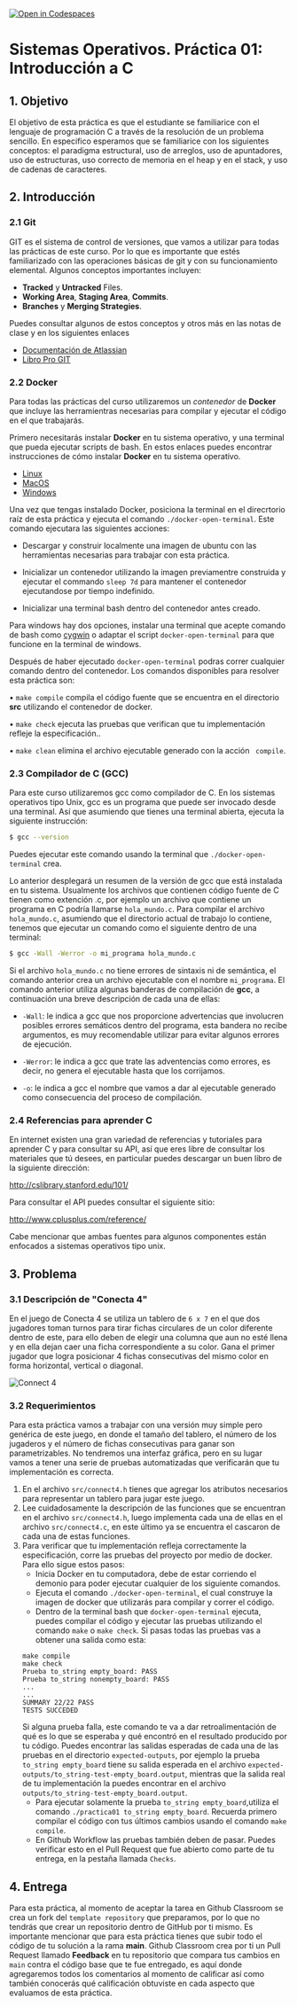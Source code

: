 [![Open in Codespaces](https://classroom.github.com/assets/launch-codespace-f4981d0f882b2a3f0472912d15f9806d57e124e0fc890972558857b51b24a6f9.svg)](https://classroom.github.com/open-in-codespaces?assignment_repo_id=10072917)
# Sistemas Operativos. Práctica 01: Introducción a C

## 1. Objetivo
El objetivo de esta práctica es que el estudiante se familiarice con el lenguaje de programación C a través de la resolución de un problema sencillo. En especifico esperamos que se familiarice con los siguientes conceptos: el paradigma estructural, uso de arreglos, uso de apuntadores, uso de estructuras, uso correcto de memoria en el heap y en el stack, y uso de cadenas de caracteres.

## 2. Introducción

### 2.1 Git
GIT es el sistema de control de versiones, que vamos a utilizar para todas las prácticas de este curso. Por lo que es importante que estés familiarizado con las operaciones básicas de git y con su funcionamiento elemental. Algunos conceptos importantes incluyen:

* __Tracked__ y __Untracked__ Files.
* __Working Area__, __Staging Area__, __Commits__.
* __Branches__ y __Merging Strategies__.

Puedes consultar algunos de estos conceptos y otros más en las notas de clase y en los siguientes enlaces

* [Documentación de Atlassian](https://www.atlassian.com/git/tutorials/what-is-version-control)
* [Libro Pro GIT](https://git-scm.com/book/en/v2)

### 2.2 Docker
Para todas las prácticas del curso utilizaremos un _contenedor_ de __Docker__  que incluye las herramientras necesarias para compilar y ejecutar el código en el que trabajarás.

Primero necesitarás instalar __Docker__  en tu sistema operativo, y una terminal que pueda ejecutar scripts de bash. En estos enlaces puedes encontrar instrucciones de cómo instalar __Docker__ en tu sistema operativo.

* [Linux](https://docs.docker.com/install)
* [MacOS](https://docs.docker.com/docker-for-mac/install/)
* [Windows](https://docs.docker.com/docker-for-windows/)

Una vez que tengas instalado Docker, posiciona la terminal en el direcrtorio raíz de esta práctica y ejecuta el comando `./docker-open-terminal`. Este comando ejecutara las siguientes acciones:

* Descargar y construir localmente una imagen de ubuntu con las herramientas necesarias para trabajar con esta práctica.

* Inicializar un contenedor utilizando la imagen previamentre construida y ejecutar el commando `sleep 7d` para mantener el contenedor ejecutandose por tiempo indefinido.

* Inicializar una terminal bash dentro del contenedor antes creado.

Para windows hay dos opciones, instalar una terminal que acepte comando de bash como [cygwin](https://www.cygwin.com) o adaptar el script `docker-open-terminal` para que funcione en la terminal de windows.

Después de haber ejecutado `docker-open-terminal` podras correr cualquier comando dentro del contenedor. Los comandos disponibles para resolver esta práctica son:

• `make compile` compila el código fuente que se encuentra en el directorio __src__ utilizando el contenedor de docker.

• `make check` ejecuta las pruebas que verifican que tu implementación refleje la especificación..

• `make clean` elimina el archivo ejecutable generado con la acción ` compile`.

### 2.3 Compilador de C (GCC)

Para este curso utilizaremos gcc como compilador de C. En los sistemas operativos tipo Unix, gcc es un programa que puede ser invocado desde una terminal. Así que asumiendo que tienes una terminal abierta, ejecuta la siguiente instrucción:

```bash
$ gcc --version
```

Puedes ejecutar este comando usando la terminal que `./docker-open-terminal` crea.

Lo anterior desplegará un resumen de la versión de gcc que está instalada en tu sistema. Usualmente los archivos que contienen código fuente de C tienen como extención .c, por ejemplo un archivo que contiene un programa en C podría llamarse `hola_mundo.c`. Para compilar el archivo `hola_mundo.c`, asumiendo que el directorio actual de trabajo lo contiene, tenemos que ejecutar un comando como el siguiente dentro de una terminal:

```bash
$ gcc -Wall -Werror -o mi_programa hola_mundo.c
```

Si el archivo `hola_mundo.c` no tiene errores de sintaxis ni de semántica, el comando anterior crea un archivo ejecutable con el nombre `mi_programa`. El comando anterior utiliza algunas banderas de compilación de **gcc**, a continuación una breve descripción de cada una de ellas:

* `-Wall`: le indica a gcc que nos proporcione advertencias que involucren posibles errores semáticos dentro del programa, esta bandera no recibe argumentos, es muy recomendable utilizar para evitar algunos errores de ejecución.

* `-Werror`: le indica a gcc que trate las adventencias como errores, es decir, no genera el ejecutable hasta que los corrijamos.

* `-o`: le indica a gcc el nombre que vamos a dar al ejecutable generado como consecuencia del proceso de compilación.


### 2.4 Referencias para aprender C

En internet existen una gran variedad de referencias y tutoriales para aprender C y para consultar su API, así que eres libre de consultar los materiales que tú desees, en particular puedes descargar un buen libro de la siguiente dirección:

http://cslibrary.stanford.edu/101/

Para consultar el API puedes consultar el siguiente sitio:

http://www.cplusplus.com/reference/

Cabe mencionar que ambas fuentes para algunos componentes están enfocados a sistemas operativos tipo unix.

## 3. Problema

### 3.1 Descripción de "Conecta 4"
En el juego de Conecta 4 se utiliza un tablero de `6 x 7` en el que dos jugadores toman turnos para tirar fichas circulares de un color diferente dentro de este, para ello deben de elegir una columna que aun no esté llena y en ella dejan caer una ficha correspondiente a su color. Gana el primer jugador que logra posicionar 4 fichas consecutivas del mismo color en forma horizontal, vertical o diagonal.

![Connect 4](assets/connect4-animation.gif "Conecta 4 de dos jugadores en un tablero de 6x7")

### 3.2 Requerimientos
Para esta práctica vamos a trabajar con una versión muy simple pero genérica de este juego, en donde el tamaño del tablero, el número de los jugaderos y el número de fichas consecutivas para ganar son parametrizables. No tendremos una interfaz gráfica, pero en su lugar vamos a tener una serie de pruebas automatizadas que verificarán que tu implementación es correcta.
 1. En el archivo `src/connect4.h`  tienes que agregar los atributos necesarios para representar un tablero para jugar este juego.
 2. Lee cuidadosamente la descripción de las funciones que se encuentran en el archivo `src/connect4.h`, luego implementa cada una de ellas en el archivo `src/connect4.c`, en este último ya se encuentra el cascaron de cada una de estas funciones.
 3. Para verificar que tu implementación refleja correctamente la especificación, corre las pruebas del proyecto por medio de docker. Para ello sigue estos pasos:
    - Inicia Docker en tu computadora, debe de estar corriendo el demonio para poder ejecutar cualquier de los siguiente comandos.
    - Ejecuta el comando `./docker-open-terminal`, el cual construye la imagen de docker que utilizarás para compilar y correr el código.
    - Dentro de la terminal bash que `docker-open-terminal` ejecuta, puedes compilar el código y ejecutar las pruebas utilizando el comando `make` o `make check`. Si pasas todas las pruebas vas a obtener una salida como esta:
    ```
    make compile
    make check
    Prueba to_string empty_board: PASS
    Prueba to_string nonempty_board: PASS
    ...
    ...
    SUMMARY 22/22 PASS
    TESTS SUCCEDED
    ```
    Si alguna prueba falla, este comando te va a dar retroalimentación de qué es lo que se esperaba y qué encontró en el resultado producido por tu código. Puedes encontrar las salidas esperadas de cada una de las pruebas en el directorio `expected-outputs`, por ejemplo la prueba `to_string empty_board` tiene su salida esperada en el archivo `expected-outputs/to_string-test-empty_board.output`, mientras que la salida real de tu implementación la puedes encontrar en el archivo `outputs/to_string-test-empty_board.output`.
    - Para ejecutar solamente la prueba `to_string empty_board`,utiliza el comando `./practica01 to_string empty_board`. Recuerda primero compilar el código con tus últimos cambios usando el comando `make compile`.
    - En Github Workflow las pruebas también deben de pasar. Puedes verificar esto en el Pull Request que fue abierto como parte de tu entrega, en la pestaña llamada `Checks`.

## 4. Entrega

Para esta práctica, al momento de aceptar la tarea en Github Classroom se crea un fork del `template repository` que preparamos, por lo que no tendrás que crear un repositorio dentro de GitHub por ti mismo. Es importante mencionar que para esta práctica tienes que subir todo el código de tu solución a la rama **main**. Github Classroom crea por ti un Pull Request llamado **Feedback** en tu repositorio que compara tus cambios en `main` contra el código base que te fue entregado, es aquí donde agregaremos todos los comentarios al momento de calificar así como también conocerás qué calificación obtuviste en cada aspecto que evaluamos de esta práctica.
